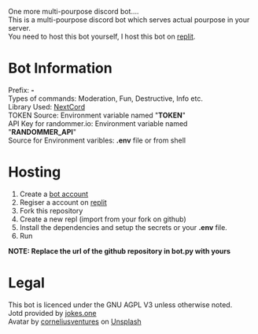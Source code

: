 One more multi-pourpose discord bot....\
This is a multi-pourpose discord bot which serves actual pourpose in your server.\
You need to host this bot yourself, I host this bot on [replit](https://replit.com/).

# Bot Information
Prefix: **-**\
Types of commands: Moderation, Fun, Destructive, Info etc.\
Library Used: [NextCord](https://github.com/nextcord/nextcord)\
TOKEN Source: Environment variable named "**TOKEN**"\
API Key for randommer.io: Environment variable named "**RANDOMMER_API**"\
Source for Environment varibles: **.env** file or from shell

# Hosting 
1. Create a [bot account](https://nextcord.readthedocs.io/en/stable/discord.html)
2. Regiser a account on [replit](https://replit.com/signup)
3. Fork this repository
4. Create a new repl (import from your fork on github)
5. Install the dependencies and setup the secrets or your **.env** file.
6. Run


**NOTE: Replace the url of the github repository in bot.py with yours**
# Legal
This bot is licenced under the GNU AGPL V3 unless otherwise noted.\
Jotd provided by [jokes.one](https://jokes.one)\
Avatar by [corneliusventures](https://unsplash.com/@corneliusventures) on [Unsplash](https://unsplash.com/photos/Ak81Vc-kCf4)

  
